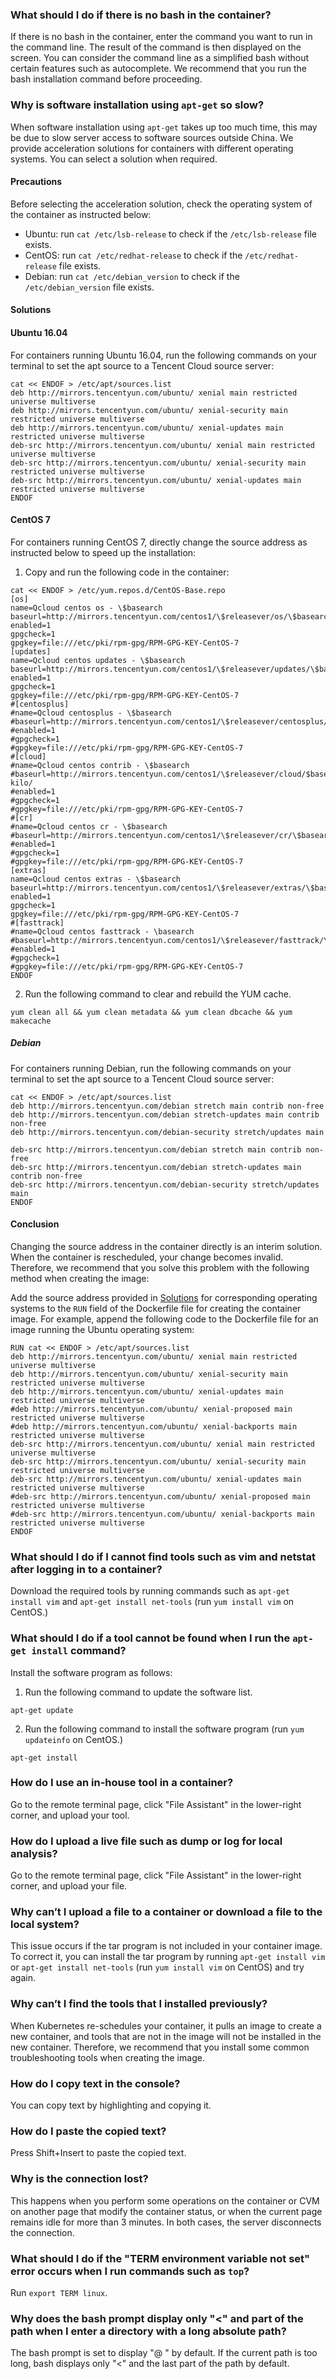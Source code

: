 ### What should I do if there is no bash in the container?

If there is no bash in the container, enter the command you want to run in the command line. The result of the command is then displayed on the screen. You can consider the command line as a simplified bash without certain features such as autocomplete. We recommend that you run the bash installation command before proceeding.

### Why is software installation using `apt-get` so slow?
When software installation using `apt-get` takes up too much time, this may be due to slow server access to software sources outside China. We provide acceleration solutions for containers with different operating systems. You can select a solution when required.

#### Precautions
Before selecting the acceleration solution, check the operating system of the container as instructed below: 
 - Ubuntu: run `cat /etc/lsb-release` to check if the `/etc/lsb-release` file exists.
 - CentOS: run `cat /etc/redhat-release` to check if the `/etc/redhat-release` file exists.
 - Debian: run `cat /etc/debian_version` to check if the `/etc/debian_version` file exists.

#### Solutions<span id="solve"></span>

#### Ubuntu 16.04
For containers running Ubuntu 16.04, run the following commands on your terminal to set the apt source to a Tencent Cloud source server:
```shell
cat << ENDOF > /etc/apt/sources.list
deb http://mirrors.tencentyun.com/ubuntu/ xenial main restricted universe multiverse
deb http://mirrors.tencentyun.com/ubuntu/ xenial-security main restricted universe multiverse
deb http://mirrors.tencentyun.com/ubuntu/ xenial-updates main restricted universe multiverse
deb-src http://mirrors.tencentyun.com/ubuntu/ xenial main restricted universe multiverse
deb-src http://mirrors.tencentyun.com/ubuntu/ xenial-security main restricted universe multiverse
deb-src http://mirrors.tencentyun.com/ubuntu/ xenial-updates main restricted universe multiverse
ENDOF
```

#### CentOS 7

For containers running CentOS 7, directly change the source address as instructed below to speed up the installation:
1. Copy and run the following code in the container:
```shell
cat << ENDOF > /etc/yum.repos.d/CentOS-Base.repo
[os]
name=Qcloud centos os - \$basearch
baseurl=http://mirrors.tencentyun.com/centos1/\$releasever/os/\$basearch/
enabled=1
gpgcheck=1
gpgkey=file:///etc/pki/rpm-gpg/RPM-GPG-KEY-CentOS-7
[updates]
name=Qcloud centos updates - \$basearch
baseurl=http://mirrors.tencentyun.com/centos1/\$releasever/updates/\$basearch/
enabled=1
gpgcheck=1
gpgkey=file:///etc/pki/rpm-gpg/RPM-GPG-KEY-CentOS-7
#[centosplus]
#name=Qcloud centosplus - \$basearch
#baseurl=http://mirrors.tencentyun.com/centos1/\$releasever/centosplus/\$basearch/
#enabled=1
#gpgcheck=1
#gpgkey=file:///etc/pki/rpm-gpg/RPM-GPG-KEY-CentOS-7
#[cloud]
#name=Qcloud centos contrib - \$basearch
#baseurl=http://mirrors.tencentyun.com/centos1/\$releasever/cloud/$basearch/openstack-kilo/
#enabled=1
#gpgcheck=1
#gpgkey=file:///etc/pki/rpm-gpg/RPM-GPG-KEY-CentOS-7
#[cr]
#name=Qcloud centos cr - \$basearch
#baseurl=http://mirrors.tencentyun.com/centos1/\$releasever/cr/\$basearch/
#enabled=1
#gpgcheck=1
#gpgkey=file:///etc/pki/rpm-gpg/RPM-GPG-KEY-CentOS-7
[extras]
name=Qcloud centos extras - \$basearch
baseurl=http://mirrors.tencentyun.com/centos1/\$releasever/extras/\$basearch/
enabled=1
gpgcheck=1
gpgkey=file:///etc/pki/rpm-gpg/RPM-GPG-KEY-CentOS-7
#[fasttrack]
#name=Qcloud centos fasttrack - \basearch
#baseurl=http://mirrors.tencentyun.com/centos1/\$releasever/fasttrack/\$basearch/
#enabled=1
#gpgcheck=1
#gpgkey=file:///etc/pki/rpm-gpg/RPM-GPG-KEY-CentOS-7
ENDOF
```
2. Run the following command to clear and rebuild the YUM cache.
```
yum clean all && yum clean metadata && yum clean dbcache && yum makecache
```

##### Debian

For containers running Debian, run the following commands on your terminal to set the apt source to a Tencent Cloud source server:
```shell
cat << ENDOF > /etc/apt/sources.list
deb http://mirrors.tencentyun.com/debian stretch main contrib non-free
deb http://mirrors.tencentyun.com/debian stretch-updates main contrib non-free
deb http://mirrors.tencentyun.com/debian-security stretch/updates main

deb-src http://mirrors.tencentyun.com/debian stretch main contrib non-free
deb-src http://mirrors.tencentyun.com/debian stretch-updates main contrib non-free
deb-src http://mirrors.tencentyun.com/debian-security stretch/updates main
ENDOF
```

#### Conclusion

Changing the source address in the container directly is an interim solution. When the container is rescheduled, your change becomes invalid. Therefore, we recommend that you solve this problem with the following method when creating the image:

Add the source address provided in [Solutions](#solve) for corresponding operating systems to the `RUN` field of the Dockerfile file for creating the container image. For example, append the following code to the Dockerfile file for an image running the Ubuntu operating system:
```shell
RUN cat << ENDOF > /etc/apt/sources.list
deb http://mirrors.tencentyun.com/ubuntu/ xenial main restricted universe multiverse
deb http://mirrors.tencentyun.com/ubuntu/ xenial-security main restricted universe multiverse
deb http://mirrors.tencentyun.com/ubuntu/ xenial-updates main restricted universe multiverse
#deb http://mirrors.tencentyun.com/ubuntu/ xenial-proposed main restricted universe multiverse
#deb http://mirrors.tencentyun.com/ubuntu/ xenial-backports main restricted universe multiverse
deb-src http://mirrors.tencentyun.com/ubuntu/ xenial main restricted universe multiverse
deb-src http://mirrors.tencentyun.com/ubuntu/ xenial-security main restricted universe multiverse
deb-src http://mirrors.tencentyun.com/ubuntu/ xenial-updates main restricted universe multiverse
#deb-src http://mirrors.tencentyun.com/ubuntu/ xenial-proposed main restricted universe multiverse
#deb-src http://mirrors.tencentyun.com/ubuntu/ xenial-backports main restricted universe multiverse
ENDOF
```



### What should I do if I cannot find tools such as vim and netstat after logging in to a container?

Download the required tools by running commands such as `apt-get install vim` and `apt-get install net-tools` (run `yum install vim` on CentOS.)

### What should I do if a tool cannot be found when I run the `apt-get install` command?

Install the software program as follows:
1. Run the following command to update the software list.
```
apt-get update
```
2. Run the following command to install the software program (run `yum updateinfo` on CentOS.)
```
apt-get install
```

### How do I use an in-house tool in a container?

Go to the remote terminal page, click "File Assistant" in the lower-right corner, and upload your tool.

### How do I upload a live file such as dump or log for local analysis?

Go to the remote terminal page, click "File Assistant" in the lower-right corner, and upload your file.

### Why can’t I upload a file to a container or download a file to the local system?

This issue occurs if the tar program is not included in your container image. To correct it, you can install the tar program by running `apt-get install vim` or `apt-get install net-tools` (run `yum install vim` on CentOS) and try again.

### Why can’t I find the tools that I installed previously?

When Kubernetes re-schedules your container, it pulls an image to create a new container, and tools that are not in the image will not be installed in the new container. Therefore, we recommend that you install some common troubleshooting tools when creating the image.

### How do I copy text in the console?

You can copy text by highlighting and copying it.

### How do I paste the copied text?

Press Shift+Insert to paste the copied text.

### Why is the connection lost?

This happens when you perform some operations on the container or CVM on another page that modify the container status, or when the current page remains idle for more than 3 minutes. In both cases, the server disconnects the connection.

### What should I do if the "TERM environment variable not set" error occurs when I run commands such as `top`?

Run `export TERM linux`.

### Why does the bash prompt display only "<" and part of the path when I enter a directory with a long absolute path?

The bash prompt is set to display "<Username>@<Host name> <Current directory>" by default. If the current path is too long, bash displays only "<" and the last part of the path by default.

